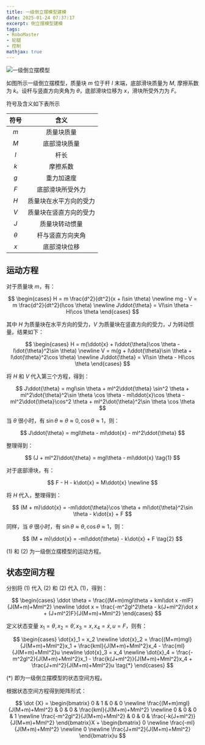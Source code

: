```yaml
---
title: 一级倒立摆模型建模
date: 2025-01-24 07:37:17
excerpt: 倒立摆模型建模
tags:
- RoboMaster
- 轮腿
- 控制
mathjax: true
---
```


![一级倒立摆模型](https://images.null-qwerty.work/blog/一级倒立摆.png)

如图所示一级倒立摆模型，质量块 $m$ 位于杆 $l$ 末端，底部滑块质量为 $M$, 摩擦系数为 $k$。设杆与竖直方向夹角为 $\theta$，底部滑块位移为 $x$，滑块所受外力为 $F$。

符号及含义如下表所示

| 符号 | 含义 |
| :---: | :---: |
| $m$ | 质量块质量 |
| $M$ | 底部滑块质量 |
| $l$ | 杆长 |
| $k$ | 摩擦系数 |
| $g$ | 重力加速度 |
| $F$ | 底部滑块所受外力 |
| $H$ | 质量块在水平方向的受力 |
| $V$ | 质量块在竖直方向的受力 |
| $J$ | 质量块转动惯量 |
| $\theta$ | 杆与竖直方向夹角 |
| $x$ | 底部滑块位移 |

## 运动方程

对于质量块 $m$，有：

$$
\begin{cases}
H = m \frac{d^2}{dt^2}(x + l\sin \theta) \newline
mg - V = m \frac{d^2}{dt^2}(l\cos \theta) \newline
J\ddot{\theta} = Vl\sin \theta - Hl\cos \theta
\end{cases}
$$

其中 $H$ 为质量块在水平方向的受力，$V$ 为质量块在竖直方向的受力，$J$ 为转动惯量。结果如下：

$$
\begin{cases}
H = m(\ddot{x} + l\ddot{\theta}\cos \theta - l\dot{\theta}^2\sin \theta) \newline
V = m(g + l\ddot{\theta}\sin \theta + l\dot{\theta}^2\cos \theta) \newline
J\ddot{\theta} = Vl\sin \theta - Hl\cos \theta
\end{cases}
$$

将 $H$ 和 $V$ 代入第三个方程，得到：

$$
J\ddot{\theta} = mgl\sin \theta + ml^2\ddot{\theta} \sin^2 \theta + ml^2\dot{\theta}^2\sin \theta \cos \theta - ml\ddot{x}\cos \theta - ml^2\ddot{\theta}\cos^2 \theta + ml^2\dot{\theta}^2\sin \theta \cos \theta
$$

当 $\theta$ 很小时，有 $\sin \theta \approx \theta \approx 0, \cos \theta \approx 1$，则：

$$
J\ddot{\theta} = mgl\theta - ml\ddot{x} - ml^2\ddot{\theta}
$$

整理得到：

$$
(J + ml^2)\ddot{\theta} = mgl\theta - ml\ddot{x} \tag{1}
$$

对于底部滑块，有：

$$
F - H - k\dot{x} = M\ddot{x} \newline
$$

将 $H$ 代入，整理得到：

$$
(M + m)\ddot{x} = -ml\ddot{\theta}\cos \theta + ml\dot{\theta}^2\sin \theta - k\dot{x} + F
$$

同样，当 $\theta$ 很小时，有 $\sin \theta \approx \theta, \cos \theta \approx 1$，则：

$$
(M + m)\ddot{x} = -ml\ddot{\theta} - k\dot{x} + F \tag{2}
$$

$(1)$ 和 $(2)$ 为一级倒立摆模型的运动方程。

## 状态空间方程

分别将 $(1)$ 代入 $(2)$ 和 $(2)$ 代入 $(1)$，得到：

$$
\begin{cases}
\ddot \theta = \frac{(M+m)mgl\theta + kml\dot x -mlF}{J(M+m)+Mml^2} \newline
\ddot x = \frac{-m^2gl^2\theta - k(J+ml^2)\dot x + (J+ml^2)F}{J(M+m)+Mml^2}
\end{cases}
$$


定义状态变量 $x_1 = \theta, x_2 = \dot{\theta}, x_3 = x, x_4 = \dot{x}, u = F$，则有：

$$
\begin{cases}
\dot{x}_1 = x_2 \newline
\dot{x}_2 = \frac{(M+m)mgl}{J(M+m)+Mml^2}x_1 + \frac{kml}{J(M+m)+Mml^2}x_4 - \frac{ml}{J(M+m)+Mml^2}u \newline
\dot{x}_3 = x_4 \newline
\dot{x}_4 = \frac{-m^2gl^2}{J(M+m)+Mml^2}x_1 - \frac{k(J+ml^2)}{J(M+m)+Mml^2}x_4 + \frac{J+ml^2}{J(M+m)+Mml^2}u \tag{*}
\end{cases}
$$

$(*)$ 即为一级倒立摆模型的状态空间方程。

根据状态空间方程得到矩阵形式：

$$
\dot {X} = \begin{bmatrix}
0 & 1 & 0 & 0 \newline
\frac{(M+m)mgl}{J(M+m)+Mml^2} & 0 & 0 & \frac{kml}{J(M+m)+Mml^2} \newline
0 & 0 & 0 & 1 \newline
\frac{-m^2gl^2}{J(M+m)+Mml^2} & 0 & 0 & \frac{-k(J+ml^2)}{J(M+m)+Mml^2}
\end{bmatrix}X + \begin{bmatrix}
0 \newline
\frac{-ml}{J(M+m)+Mml^2} \newline
0 \newline
\frac{J+ml^2}{J(M+m)+Mml^2}
\end{bmatrix}u
$$
